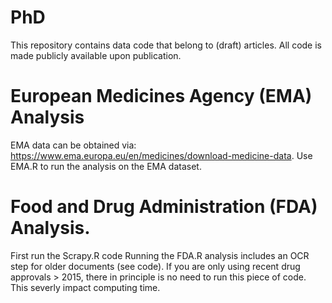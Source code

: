 # PhD
This repository contains data code that belong to (draft) articles. All code is made publicly available upon publication.

# European Medicines Agency (EMA) Analysis
EMA data can be obtained via: https://www.ema.europa.eu/en/medicines/download-medicine-data.
Use EMA.R to run the analysis on the EMA dataset.

# Food and Drug Administration (FDA) Analysis.
First run the Scrapy.R code 
Running the FDA.R analysis includes an OCR step for older documents (see code). If you are only using recent drug approvals > 2015, there in principle is no need to run this piece of code. This severly impact computing time.   
